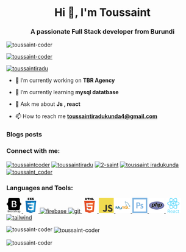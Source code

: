 <h1 align="center">Hi 👋, I'm Toussaint</h1>
<h3 align="center">A passionate Full Stack developer from Burundi</h3>

<p align="left"> <img src="https://komarev.com/ghpvc/?username=toussaint-coder&label=Profile%20views&color=0e75b6&style=flat" alt="toussaint-coder" /> </p>

<p align="left"> <a href="https://github.com/ryo-ma/github-profile-trophy"><img src="https://github-profile-trophy.vercel.app/?username=toussaint-coder" alt="toussaint-coder" /></a> </p>

<p align="left"> <a href="https://twitter.com/toussaintiradu" target="blank"><img src="https://img.shields.io/twitter/follow/toussaintiradu?logo=twitter&style=for-the-badge" alt="toussaintiradu" /></a> </p>

- 🔭 I’m currently working on **TBR Agency**

- 🌱 I’m currently learning **mysql datatbase**

- 💬 Ask me about **Js , react**

- 📫 How to reach me **toussaintiradukunda4@gmail.com**

### Blogs posts
<!-- BLOG-POST-LIST:START -->
<!-- BLOG-POST-LIST:END -->

<h3 align="left">Connect with me:</h3>
<p align="left">
<a href="https://dev.to/toussaintcoder" target="blank"><img align="center" src="https://raw.githubusercontent.com/rahuldkjain/github-profile-readme-generator/master/src/images/icons/Social/devto.svg" alt="toussaintcoder" height="30" width="40" /></a>
<a href="https://twitter.com/toussaintiradu" target="blank"><img align="center" src="https://raw.githubusercontent.com/rahuldkjain/github-profile-readme-generator/master/src/images/icons/Social/twitter.svg" alt="toussaintiradu" height="30" width="40" /></a>
<a href="https://stackoverflow.com/users/2-saint" target="blank"><img align="center" src="https://raw.githubusercontent.com/rahuldkjain/github-profile-readme-generator/master/src/images/icons/Social/stack-overflow.svg" alt="2-saint" height="30" width="40" /></a>
<a href="https://fb.com/toussaint iradukunda" target="blank"><img align="center" src="https://raw.githubusercontent.com/rahuldkjain/github-profile-readme-generator/master/src/images/icons/Social/facebook.svg" alt="toussaint iradukunda" height="30" width="40" /></a>
<a href="https://instagram.com/toussaint_coder" target="blank"><img align="center" src="https://raw.githubusercontent.com/rahuldkjain/github-profile-readme-generator/master/src/images/icons/Social/instagram.svg" alt="toussaint_coder" height="30" width="40" /></a>
</p>

<h3 align="left">Languages and Tools:</h3>
<p align="left"> <a href="https://getbootstrap.com" target="_blank" rel="noreferrer"> <img src="https://raw.githubusercontent.com/devicons/devicon/master/icons/bootstrap/bootstrap-plain-wordmark.svg" alt="bootstrap" width="40" height="40"/> </a> <a href="https://www.w3schools.com/css/" target="_blank" rel="noreferrer"> <img src="https://raw.githubusercontent.com/devicons/devicon/master/icons/css3/css3-original-wordmark.svg" alt="css3" width="40" height="40"/> </a> <a href="https://firebase.google.com/" target="_blank" rel="noreferrer"> <img src="https://www.vectorlogo.zone/logos/firebase/firebase-icon.svg" alt="firebase" width="40" height="40"/> </a> <a href="https://git-scm.com/" target="_blank" rel="noreferrer"> <img src="https://www.vectorlogo.zone/logos/git-scm/git-scm-icon.svg" alt="git" width="40" height="40"/> </a> <a href="https://www.w3.org/html/" target="_blank" rel="noreferrer"> <img src="https://raw.githubusercontent.com/devicons/devicon/master/icons/html5/html5-original-wordmark.svg" alt="html5" width="40" height="40"/> </a> <a href="https://developer.mozilla.org/en-US/docs/Web/JavaScript" target="_blank" rel="noreferrer"> <img src="https://raw.githubusercontent.com/devicons/devicon/master/icons/javascript/javascript-original.svg" alt="javascript" width="40" height="40"/> </a> <a href="https://www.mysql.com/" target="_blank" rel="noreferrer"> <img src="https://raw.githubusercontent.com/devicons/devicon/master/icons/mysql/mysql-original-wordmark.svg" alt="mysql" width="40" height="40"/> </a> <a href="https://www.photoshop.com/en" target="_blank" rel="noreferrer"> <img src="https://raw.githubusercontent.com/devicons/devicon/master/icons/photoshop/photoshop-line.svg" alt="photoshop" width="40" height="40"/> </a> <a href="https://www.php.net" target="_blank" rel="noreferrer"> <img src="https://raw.githubusercontent.com/devicons/devicon/master/icons/php/php-original.svg" alt="php" width="40" height="40"/> </a> <a href="https://reactjs.org/" target="_blank" rel="noreferrer"> <img src="https://raw.githubusercontent.com/devicons/devicon/master/icons/react/react-original-wordmark.svg" alt="react" width="40" height="40"/> </a> <a href="https://tailwindcss.com/" target="_blank" rel="noreferrer"> <img src="https://www.vectorlogo.zone/logos/tailwindcss/tailwindcss-icon.svg" alt="tailwind" width="40" height="40"/> </a> </p>

<p><img align="left" src="https://github-readme-stats.vercel.app/api/top-langs?username=toussaint-coder&show_icons=true&locale=en&layout=compact" alt="toussaint-coder" /></p>

<p>&nbsp;<img align="center" src="https://github-readme-stats.vercel.app/api?username=toussaint-coder&show_icons=true&locale=en" alt="toussaint-coder" /></p>

<p><img align="center" src="https://github-readme-streak-stats.herokuapp.com/?user=toussaint-coder&" alt="toussaint-coder" /></p>
